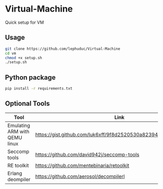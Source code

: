# Virtual-Machine
Quick setup for VM

## Usage

```bash
git clone https://github.com/lephuduc/Virtual-Machine
cd vm
chmod +x setup.sh
./setup.sh
```
## Python package
```bash
pip install -r requirements.txt
```
## Optional Tools

| Tool                          | Link                                                             |
|-------------------------------|------------------------------------------------------------------|
| Emulating ARM with QEMU linux | https://gist.github.com/luk6xff/9f8d2520530a823944355e59343eadc1 |
| Seccomp tools                 | https://github.com/david942j/seccomp-tools                       |
| RE toolkit                    | https://github.com/mentebinaria/retoolkit                        |
| Erlang deompiler              | https://github.com/aerosol/decompilerl                           |
